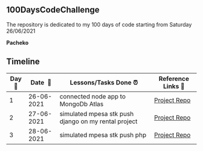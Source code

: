 ## 100DaysCodeChallenge
The repository is dedicated to my 100 days of code starting from Saturday 26/06/2021

**Pacheko**   

## Timeline

|**Day:pushpin:**|**Date &nbsp;:calendar:**|**Lessons/Tasks Done :alarm_clock:**| **Reference Links :link:**|
|------|-----------------|--------------------|---------------------|
|1 |26-06-2021|connected node app to MongoDb Atlas|[Project Repo](https://github.com/Pacheko123/node-practicals/blob/main/app.js)|
|2|27-06-2021|simulated mpesa stk push django on my rental project|[Project Repo](https://github.com/Pacheko123/smart-rentals)|
|3|28-06-2021|simulated mpesa stk push php|[Project Repo](https://github.com/)  |

